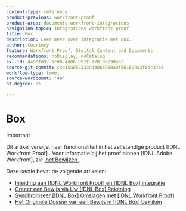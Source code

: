 ```yaml
---
content-type: reference
product-previous: workfront-proof
product-area: documents;workfront-integrations
navigation-topic: integrations-workfront-proof
title: Box
description: Leer meer over integratie met Box.
author: Courtney
feature: Workfront Proof, Digital Content and Documents
recommendations: noDisplay, noCatalog
exl-id: d49cfd97-1cd8-4d0b-997f-37013623da62
source-git-commit: c3e15a052533d43065b50a9f56169b82f8dc3765
workflow-type: tm+mt
source-wordcount: '49'
ht-degree: 0%

---
```


# Box

>[!IMPORTANT]
>
>Dit artikel verwijst naar functionaliteit in het zelfstandige product [!DNL Workfront Proof] . Voor informatie bij het proef binnen [!DNL Adobe Workfront], zie [&#x200B; het Bewijzen &#x200B;](../../../review-and-approve-work/proofing/proofing.md).

Deze sectie bevat de volgende artikelen:

* [Inleiding aan  [!DNL Workfront Proof]  en  [!DNL Box]  integratie](../../../workfront-proof/wp-integrations/box/introduction-to-box.md)
* [Creeer een Bewijs via Uw  [!DNL Box]  Rekening](../../../workfront-proof/wp-integrations/box/create-proof-box-account.md)
* [Synchroniseer  [!DNL Box]  Omslagen met  [!DNL Workfront Proof]](../../../workfront-proof/wp-integrations/box/sycn-box-folder.md)
* [Het Originele Dossier van een Bewijs in  [!DNL Box] bekijken](../../../workfront-proof/wp-integrations/box/view-proof-original-file-box.md)
